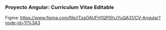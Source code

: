 ### Proyecto Angular: Curriculum Vitae Editable
   Figma: https://www.figma.com/file/jTzaOAUFH1QPI5hJYuQA31/CV-Angular?node-id=11%3A3

